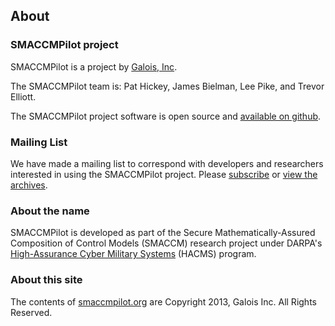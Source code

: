 ## About

### SMACCMPilot project

SMACCMPilot is a project by [Galois, Inc](http://corp.galois.com).

The SMACCMPilot team is: Pat Hickey, James Bielman, Lee Pike, and Trevor
Elliott.

The SMACCMPilot project software is open source and [available on github][github].

[github]: http://github.com/galoisinc/smaccmpilot-build

### Mailing List

We have made a mailing list to correspond with developers and researchers
interested in using the SMACCMPilot project. Please [subscribe][subscribe]
or [view the archives][archives].

[subscribe]: http://community.galois.com/mailman/listinfo/smaccmpilot
[archives]: http://community.galois.com/pipermail/smaccmpilot

### About the name

SMACCMPilot is developed as part of the Secure Mathematically-Assured
Composition of Control Models (SMACCM) research project under DARPA's
[High-Assurance Cyber Military Systems][hacms] (HACMS) program.

[hacms]: http://www.darpa.mil/Our_Work/I2O/Programs/High-Assurance_Cyber_Military_Systems_(HACMS).aspx

### About this site

The contents of [smaccmpilot.org][org] are Copyright 2013, Galois Inc. All Rights
Reserved.

[org]: http://smaccmpilot.org
